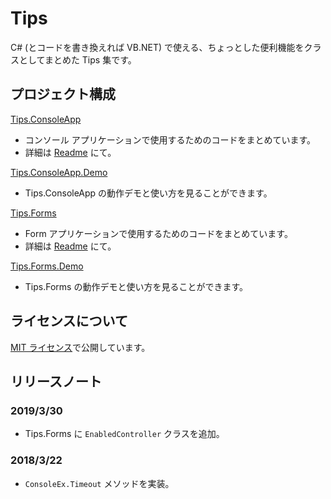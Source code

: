 # Tips

C# (とコードを書き換えれば VB.NET) で使える、ちょっとした便利機能をクラスとしてまとめた Tips 集です。

## プロジェクト構成

[Tips.ConsoleApp](./Tips.ConsoleApp)
  - コンソール アプリケーションで使用するためのコードをまとめています。
  - 詳細は [Readme](./Tips.ConsoleApp/Readme.md) にて。

[Tips.ConsoleApp.Demo](./Tips.ConsoleApp.Demo)
  - Tips.ConsoleApp の動作デモと使い方を見ることができます。

[Tips.Forms](./Tips.Forms)
  - Form アプリケーションで使用するためのコードをまとめています。
  - 詳細は [Readme](./Tips.Forms/Readme.md) にて。

[Tips.Forms.Demo](./Tips.Forms.Demo)
  - Tips.Forms の動作デモと使い方を見ることができます。

## ライセンスについて

[MIT ライセンス](LICENSE)で公開しています。

## リリースノート

### 2019/3/30

- Tips.Forms に `EnabledController` クラスを追加。

### 2018/3/22

- `ConsoleEx.Timeout` メソッドを実装。
